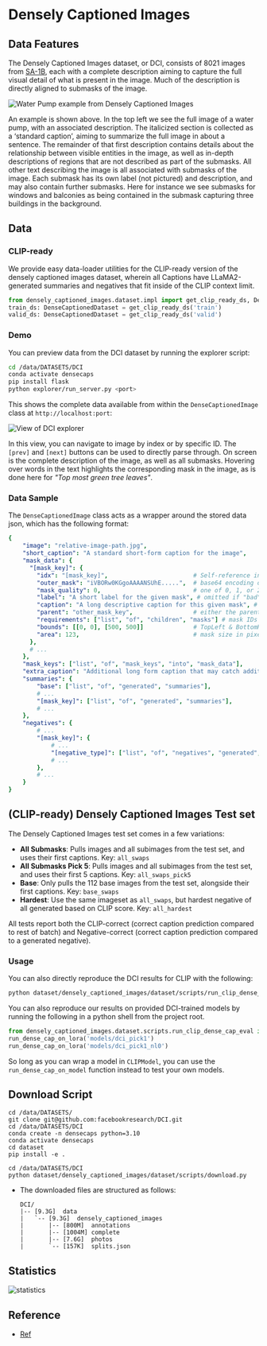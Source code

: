 # Densely Captioned Images

## Data Features

The Densely Captioned Images dataset, or DCI, consists of 8021 images from [SA-1B](https://ai.meta.com/datasets/segment-anything/), each with a complete description aiming to capture the full visual detail of what is present in the image. Much of the description is directly aligned to submasks of the image.

![Water Pump example from Densely Captioned Images](./docs/images/Example1New.png)

An example is shown above. In the top left we see the full image of a water pump, with an associated description. The italicized section is collected as a ‘standard caption’, aiming to summarize the full image in about a sentence. The remainder of that first description contains details about the relationship between visible entities in the image, as well as in-depth descriptions of regions that are not described as part of the submasks. All other text describing the image is all associated with submasks of the image. Each submask has its own label (not pictured) and description, and may also contain further submasks. Here for instance we see submasks for windows and balconies as being contained in the submask capturing three buildings in the background.

## Data

### CLIP-ready
We provide easy data-loader utilities for the CLIP-ready version of the densely captioned images dataset, wherein all Captions have LLaMA2-generated summaries and negatives that fit inside of the CLIP context limit.

```python
from densely_captioned_images.dataset.impl import get_clip_ready_ds, DenseCaptionedDataset
train_ds: DenseCaptionedDataset = get_clip_ready_ds('train')
valid_ds: DenseCaptionedDataset = get_clip_ready_ds('valid')
```

### Demo

You can preview data from the DCI dataset by running the explorer script:
```bash
cd /data/DATASETS/DCI
conda activate densecaps
pip install flask
python explorer/run_server.py <port>
```

This shows the complete data available from within the `DenseCaptionedImage` class at `http://localhost:port`:

![View of DCI explorer](./docs/images/Explorer.png)

In this view, you can navigate to image by index or by specific ID. The `[prev]` and `[next]` buttons can be used to directly parse through. On screen is the complete description of the image, as well as all submasks. Hovering over words in the text highlights the corresponding mask in the image, as is done here for *"Top most green tree leaves"*.

### Data Sample

The `DenseCaptionedImage` class acts as a wrapper around the stored data json, which has the following format:
```yaml
{
    "image": "relative-image-path.jpg",
    "short_caption": "A standard short-form caption for the image",
    "mask_data": {
      "[mask_key]": {
        "idx": "[mask_key]",                        # Self-reference into mapping
        "outer_mask": "iVBORw0KGgoAAAANSUhE.....",  # base64 encoding of the binary mask for this segment
        "mask_quality": 0,                          # one of 0, 1, or 2 for "ok", "low-quality/uninteresting", or "bad" respectively
        "label": "A short label for the given mask", # omitted if "bad" quality
        "caption": "A long descriptive caption for this given mask", # only for "ok" masks
        "parent": "other_mask_key",                 # either the parent mask id in the tree, or -1 if parent is the base image
        "requirements": ["list", "of", "children", "masks"] # mask IDs for children masks
        "bounds": [[0, 0], [500, 500]]              # TopLeft & BottomRight coords of mask bounds
        "area": 123,                                # mask size in pixels 
      },
      # ...
    },
    "mask_keys": ["list", "of", "mask_keys", "into", "mask_data"],
    "extra_caption": "Additional long form caption that may catch additional information about layout or from from missing masks",
    "summaries": {
        "base": ["list", "of", "generated", "summaries"],
        # ...
        "[mask_key]": ["list", "of", "generated", "summaries"],
        # ...
    },
    "negatives": {
        # ...
        "[mask_key]": {
            # ...
            "[negative_type]": ["list", "of", "negatives", "generated", "of", "type"],
            # ...
        },
        # ...
    }
}
```

## (CLIP-ready) Densely Captioned Images Test set

The Densely Captioned Images test set comes in a few variations:
- **All Submasks**: Pulls images and all subimages from the test set, and uses their first captions. Key: `all_swaps`
- **All Submasks Pick 5**: Pulls images and all subimages from the test set, and uses their first 5 captions. Key: `all_swaps_pick5`
- **Base**: Only pulls the 112 base images from the test set, alongside their first captions. Key: `base_swaps`
- **Hardest**: Use the same imageset as `all_swaps`, but hardest negative of all generated based on CLIP score. Key: `all_hardest`

All tests report both the CLIP-correct (correct caption prediction compared to rest of batch) and Negative-correct (correct caption prediction compared to a generated negative).

### Usage

You can also directly reproduce the DCI results for CLIP with the following:
```bash
python dataset/densely_captioned_images/dataset/scripts/run_clip_dense_cap_eval.py 
```

You can also reproduce our results on provided DCI-trained models by running the following in a python shell from the project root.
```python
from densely_captioned_images.dataset.scripts.run_clip_dense_cap_eval import run_dense_cap_on_lora
run_dense_cap_on_lora('models/dci_pick1')
run_dense_cap_on_lora('models/dci_pick1_nl0')
```

So long as you can wrap a model in `CLIPModel`, you can use the `run_dense_cap_on_model` function instead to test your own models.


## Download Script

```shell
cd /data/DATASETS/
git clone git@github.com:facebookresearch/DCI.git
cd /data/DATASETS/DCI
conda create -n densecaps python=3.10
conda activate densecaps
cd dataset
pip install -e .

cd /data/DATASETS/DCI
python dataset/densely_captioned_images/dataset/scripts/download.py
```

- The downloaded files are structured as follows:

    ```
    DCI/
    |-- [9.3G]  data
    |   `-- [9.3G]  densely_captioned_images
    |       |-- [800M]  annotations
    |       |-- [1004M] complete
    |       |-- [7.6G]  photos
    |       `-- [157K]  splits.json
    ```

## Statistics

![statistics](../Examples/DCI/statistics.png)

## Reference

- [Ref](https://github.com/facebookresearch/DCI)